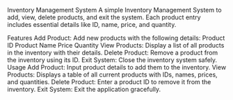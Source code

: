 Inventory Management System
A simple Inventory Management System to add, view, delete products, and exit the system. Each product entry includes essential details like ID, name, price, and quantity.

Features
Add Product: Add new products with the following details:
Product ID
Product Name
Price
Quantity
View Products: Display a list of all products in the inventory with their details.
Delete Product: Remove a product from the inventory using its ID.
Exit System: Close the inventory system safely.
Usage
Add Product: Input product details to add them to the inventory.
View Products: Displays a table of all current products with IDs, names, prices, and quantities.
Delete Product: Enter a product ID to remove it from the inventory.
Exit System: Exit the application gracefully.

